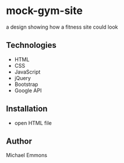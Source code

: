 # mock-gym-site
a design showing how a fitness site could look

## Technologies
- HTML
- CSS
- JavaScript
- jQuery
- Bootstrap
- Google API

## Installation
- open HTML file

## Author
Michael Emmons
